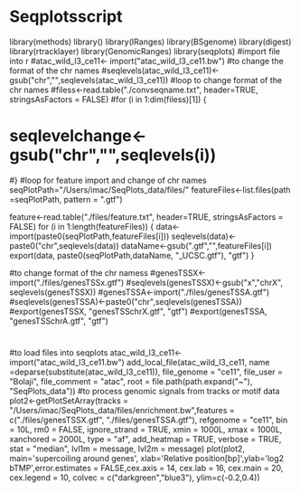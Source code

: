 # Seqplotsscript
library(methods)
library()
library(IRanges)
library(BSgenome)
library(digest)
library(rtracklayer)
library(GenomicRanges)
library(seqplots)
#import file into r
#atac_wild_l3_ce11<- import("atac_wild_l3_ce11.bw")
#to change the format of the chr names
#seqlevels(atac_wild_l3_ce11)<-gsub("chr","",seqlevels(atac_wild_l3_ce11))
#loop to change format of the chr names
#filess<-read.table("./convseqname.txt", header=TRUE, stringsAsFactors = FALSE)
#for (i in 1:dim(filess)[1]) {
 # seqlevelchange<-gsub("chr","",seqlevels(i))
#}
#loop for feature import and change of chr names
seqPlotPath="/Users/imac/SeqPlots_data/files/"
featureFiles<-list.files(path =seqPlotPath, pattern = ".gtf")

feature<-read.table("./files/feature.txt", header=TRUE, stringsAsFactors = FALSE)
for (i in 1:length(featureFiles)) {
  data<-import(paste0(seqPlotPath,featureFiles[i]))
  seqlevels(data)<-paste0("chr",seqlevels(data))
  dataName<-gsub(".gtf","",featureFiles[i])
  export(data, paste0(seqPlotPath,dataName, "_UCSC.gtf"), "gtf")
}


#to change format of the chr namess
#genesTSSX<-import("./files/genesTSSx.gtf")
#seqlevels(genesTSSX)<-gsub("x","chrX", seqlevels(genesTSSX))
#genesTSSA<-import("./files/genesTSSA.gtf")
#seqlevels(genesTSSA)<-paste0("chr",seqlevels(genesTSSA))
#export(genesTSSX, "genesTSSchrX.gtf", "gtf")
#export(genesTSSA, "genesTSSchrA.gtf", "gtf")
#
#to load files into seqplots
atac_wild_l3_ce11<- import("atac_wild_l3_ce11.bw")
add_local_file(atac_wild_l3_ce11, name =deparse(substitute(atac_wild_l3_ce11)), file_genome = "ce11", file_user = "Bolaji", file_comment = "atac", root = file.path(path.expand("~"), "SeqPlots_data"))
#to process genomic signals from tracks or motif data
plot2<-getPlotSetArray(tracks = "/Users/imac/SeqPlots_data/files/enrichment.bw",features = c("./files/genesTSSX.gtf", "./files/genesTSSA.gtf"), refgenome = "ce11", bin = 10L, rm0 = FALSE, ignore_strand = TRUE, xmin = 1000L, xmax = 1000L, xanchored = 2000L, type = "af", add_heatmap = TRUE, verbose = TRUE, stat = "median", lvl1m = message, lvl2m = message)
plot(plot2, main='supercoiling around genes', xlab='Relative position[bp]',ylab='log2 bTMP',error.estimates = FALSE,cex.axis = 14, cex.lab = 16, cex.main = 20, cex.legend = 10, colvec = c("darkgreen","blue3"), ylim=c(-0.2,0.4))
